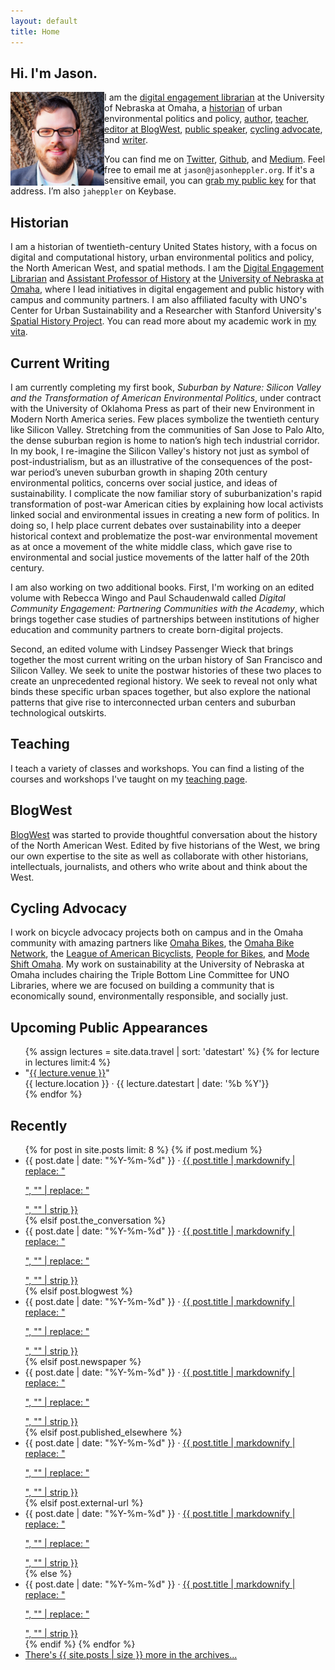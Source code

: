 ```yaml
---
layout: default
title: Home
---
```


## Hi. I'm Jason.

<img class="avatar" src="assets/images/me.jpg" height="150" width="150" align="left"/>

I am the [digital engagement librarian](http://library.unomaha.edu) at the University of Nebraska at Omaha, a [historian](#historian) of urban environmental politics and policy, [author](#current-writing), [teacher](#teaching), [editor at BlogWest](#blogwest), [public speaker](#upcoming-public-appearances), [cycling advocate](#cycling-advocacy), and [writer](#recently).

You can find me on [Twitter](https://twitter.com/jaheppler), [Github](https://www.github.com/hepplerj), and [Medium](https://medium.com/@jaheppler). Feel free to email me at `jason@jasonheppler.org`. If it's a sensitive email, you can <a href="https://jasonheppler.org/jasonheppler.asc">grab my public key</a> for that address. I’m also `jaheppler` on Keybase.

## Historian

I am a historian of twentieth-century United States history, with a focus on digital and computational history, urban environmental politics and policy, the North American West, and spatial methods. I am the [Digital Engagement Librarian](http://www.unomaha.edu/criss-library/about-us/staff-directory/jason-heppler.php) and [Assistant Professor of History](http://www.unomaha.edu/college-of-arts-and-sciences/history/) at the [University of Nebraska at Omaha](http://unomaha.edu), where I lead initiatives in digital engagement and public history with campus and community partners. I am also affiliated faculty with UNO's Center for Urban Sustainability and a Researcher with Stanford University's [Spatial History Project](http://spatialhistory.stanford.edu). You can read more about my academic work in [my vita](https://www.dropbox.com/s/cpbo7md7dooffg1/jah-cv.pdf?dl=0).

## Current Writing

I am currently completing my first book, *Suburban by Nature: Silicon Valley and the Transformation of American Environmental Politics*, under contract with the University of Oklahoma Press as part of their new Environment in Modern North America series. Few places symbolize the twentieth century like Silicon Valley. Stretching from the communities of San Jose to Palo Alto, the dense suburban region is home to nation’s high tech industrial corridor. In my book, I re-imagine the Silicon Valley's history not just as symbol of post-industrialism, but as an illustrative of the consequences of the post-war period’s uneven suburban growth in shaping 20th century environmental politics, concerns over social justice, and ideas of sustainability. I complicate the now familiar story of suburbanization's rapid transformation of post-war American cities by explaining how local activists linked social and environmental issues in creating a new form of politics. In doing so, I help place current debates over sustainability into a deeper historical context and problematize the post-war environmental movement as at once a movement of the white middle class, which gave rise to environmental and social justice movements of the latter half of the 20th century.

I am also working on two additional books. First, I'm working on an edited volume with Rebecca Wingo and Paul Schaudenwald called *Digital Community Engagement: Partnering Communities with the Academy*, which brings together case studies of partnerships between institutions of higher education and community partners to create born-digital projects.

Second, an edited volume with Lindsey Passenger Wieck that brings together the most current writing on the urban history of San Francisco and Silicon Valley. We seek to unite the postwar histories of these two places to create an unprecedented regional history. We seek to reveal not only what binds these specific urban spaces together, but also explore the national patterns that give rise to interconnected urban centers and suburban technological outskirts.

## Teaching

I teach a variety of classes and workshops. You can find a listing of the courses and workshops I've taught on my [teaching page](/teaching).

## BlogWest

[BlogWest](https://blogwest.org/) was started to provide thoughtful conversation about the history of the North American West. Edited by five historians of the West, we bring our own expertise to the site as well as collaborate with other historians, intellectuals, journalists, and others who write about and think about the West.

## Cycling Advocacy

I work on bicycle advocacy projects both on campus and in the Omaha community with amazing partners like [Omaha Bikes](https://omahabikes.org/), the [Omaha Bike Network](http://livewellomaha.org/), the [League of American Bicyclists](http://bikeleague.org/), [People for Bikes](http://peopleforbikes.org/), and [Mode Shift Omaha](https://modeshiftomaha.org/). My work on sustainability at the University of Nebraska at Omaha includes chairing the Triple Bottom Line Committee for UNO Libraries, where we are focused on building a community that is economically sound, environmentally responsible, and socially just.

## Upcoming Public Appearances

<ul class="list-items">
{% assign lectures = site.data.travel | sort: 'datestart' %}
{% for lecture in lectures limit:4 %}
<li>"<a href="{{lecture.url}}">{{ lecture.venue }}</a>" <br> {{ lecture.location }}  &middot; {{ lecture.datestart | date: '%b %Y'}}</li>
{% endfor %}
</ul>

## Recently

<ul class="list-items">
  {% for post in site.posts limit: 8 %}
  {% if post.medium %}
  <li><i class="fab fa-medium"></i> <span class="code"><time datetime="{{ post.date }}">{{ post.date | date: "%Y-%m-%d" }}</time></span> &middot; <a href="{{ post.medium }}">{{ post.title | markdownify | replace: "<p>", "" | replace: "</p>", "" | strip }}</a></li>
  {% elsif post.the_conversation %}
  <li><i class="far fa-comment"></i> <span class="code"><time datetime="{{ post.date }}">{{ post.date | date: "%Y-%m-%d" }}</time></span> &middot; <a href="{{ post.the_conversation }}">{{ post.title | markdownify | replace: "<p>", "" | replace: "</p>", "" | strip }}</a></li>
  {% elsif post.blogwest %}
  <li><i class="fab fa-wordpress"></i> <span class="code"><time datetime="{{ post.date }}">{{ post.date | date: "%Y-%m-%d" }}</time></span> &middot; <a href="{{ post.blogwest }}">{{ post.title | markdownify | replace: "<p>", "" | replace: "</p>", "" | strip }}</a></li>
  {% elsif post.newspaper %}
  <li><i class="far fa-newspaper"></i> <span class="code"><time datetime="{{ post.date }}">{{ post.date | date: "%Y-%m-%d" }}</time></span> &middot; <a href="{{ post.newspaper }}">{{ post.title | markdownify | replace: "<p>", "" | replace: "</p>", "" | strip }}</a></li>
  {% elsif post.published_elsewhere %}
  <li><i class="fas fa-pencil-alt"></i> <span class="code"><time datetime="{{ post.date }}">{{ post.date | date: "%Y-%m-%d" }}</time></span> &middot; <a href="{{ post.published_elsewhere }}">{{ post.title | markdownify | replace: "<p>", "" | replace: "</p>", "" | strip }}</a></li>
  {% elsif post.external-url %}
  <li><i class="fas fa-external-link-square-alt"></i> <span class="code"><time datetime="{{ post.date }}">{{ post.date | date: "%Y-%m-%d" }}</time></span> &middot; <a href="{{ post.url }}">{{ post.title | markdownify | replace: "<p>", "" | replace: "</p>", "" | strip }}</a></li>
  {% else %}
	<li><span class="code"><time datetime="{{ post.date }}">{{ post.date | date: "%Y-%m-%d" }}</time></span> &middot; <a href="{{ post.url }}">{{ post.title | markdownify | replace: "<p>", "" | replace: "</p>", "" | strip }}</a></li>
  {% endif %}
  {% endfor %}
  	<li><a href="{{site.url}}/archives/">There's {{ site.posts | size }} more in the archives...</a></li>
</ul>
